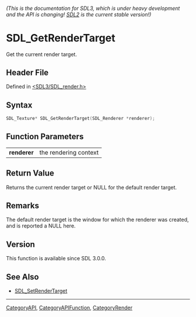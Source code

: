 ###### (This is the documentation for SDL3, which is under heavy development and the API is changing! [SDL2](https://wiki.libsdl.org/SDL2/) is the current stable version!)
# SDL_GetRenderTarget

Get the current render target.

## Header File

Defined in [<SDL3/SDL_render.h>](https://github.com/libsdl-org/SDL/blob/main/include/SDL3/SDL_render.h)

## Syntax

```c
SDL_Texture* SDL_GetRenderTarget(SDL_Renderer *renderer);
```

## Function Parameters

|                  |                       |
| ---------------- | --------------------- |
| **renderer**     | the rendering context |

## Return Value

Returns the current render target or NULL for the default render target.

## Remarks

The default render target is the window for which the renderer was created,
and is reported a NULL here.

## Version

This function is available since SDL 3.0.0.

## See Also

- [SDL_SetRenderTarget](SDL_SetRenderTarget)

----
[CategoryAPI](CategoryAPI), [CategoryAPIFunction](CategoryAPIFunction), [CategoryRender](CategoryRender)

